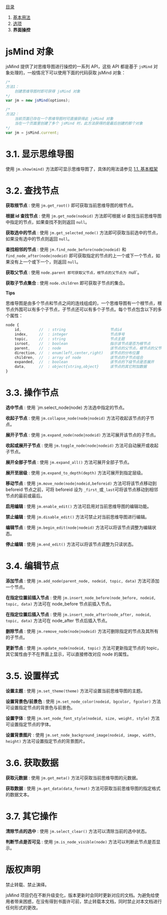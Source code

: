 [目录](index.md)

1. [基本用法](1.usage.md)
2. [选项](2.options.md)
3. **界面操控**


jsMind 对象
===
jsMind 提供了对思维导图进行操控的一系列 API，这些 API 都是基于 `jsMind` 对象处理的，一般情况下可以使用下面的代码获取 jsMind 对象：

```javascript
/*
方法1：
    创建思维导图时即可获得 jsMind 对象
*/
var jm = new jsMind(options);

/*
方法2：
    当前页面已存在一个思维导图时可直接获得此 jsMind 对象
    当在一个页面里创建了多个 jsMind 时，此方法获得的是最后创建的那个对象
*/
var jm = jsMind.current;
```

3.1. 显示思维导图
===
使用 `jm.show(mind)` 方法即可显示思维导图了，具体的用法请参见 [1.1. 基本框架](1.usage.md)

3.2. 查找节点
===
**获取根节点** : 使用 `jm.get_root()` 即可获取当前思维导图的根节点。

**根据 id 查找节点** : 使用 `jm.get_node(nodeid)` 方法即可根据 id 查找当前思维导图中指定的节点，如果查找不到则返回 `null`。

**获取选中的节点** : 使用 `jm.get_selected_node()` 方法即可获取当前选中的节点，如果没有选中的节点则返回 `null`。

**查找相邻的节点** : 使用 `jm.find_node_before(node|nodeid)` 和 `find_node_after(node|nodeid)` 即可获取指定的节点的上一个或下一个节点，如果没有上一个或下一个，则返回 `null`。

**获取父节点** : 使用 `node.parent 即可获取父节点，根节点的父节点为 `null`。

**获取子节点集合** : 使用 `node.children` 即可获取子节点的集合。

**Tips**

思维导图是由多个节点和节点之间的连线组成的，一个思维导图有一个根节点，根节点外围可以有多个子节点，子节点还可以有多个子节点。每个节点包含以下的多个属性：

```javascript
node {
    id,        //  : string                    节点id
    index,     //  : integer                   节点序号
    topic,     //  : string                    节点主题
    isroot,    //  : boolean                   指示该节点是否为根节点
    parent,    //  : node                      该节点的父节点，根节点的父节目为 null ，但请不要根据此属性判断该节点是否为根节点
    direction, //  : enum(left,center,right)   该节点的分布位置
    children,  //  : array of node             该节点的子节点组合
    expanded,  //  : boolean                   该节点的下级节点是否展开
    data,      //  : object{string,object}     该节点的其它附加数据
}
```

3.3. 操作节点
===
**选中节点** : 使用 `jm.select_node(node) 方法选中指定的节点。

**收起子节点** : 使用 `jm.collapse_node(node|nodeid)` 方法可收起该节点的子节点。

**展开子节点** : 使用 `jm.expand_node(node|nodeid)` 方法可展开该节点的子节点。

**收起或展开子节点** : 使用 `jm.toggle_node(node|nodeid)` 方法可自动展开或收起子节点。

**展开全部子节点** : 使用 `jm.expand_all()` 方法可展开全部子节点。

**展开至层级** : 使用 `jm.expand_to_depth(depth)` 方法可展开到指定层级。

**移动节点** : 使用 `jm.move_node(node|nodeid,beforeid)` 方法可将该节点移动到 beforeid 节点之前，可将 beforeid 设为 `_first_`或`_last`可将该节点移动到相邻节点的最前或最后。 

**启用编辑** : 使用 `jm.enable_edit()` 方法可启用对当前思维导图的编辑功能。

**禁止编辑** : 使用 `jm.disable_edit()` 方法可禁止对当前思维导图进行编辑。

**编辑节点** : 使用 `jm.begin_edit(node|nodeid)` 方法可以将该节点调整为编辑状态。

**停止编辑** : 使用 `jm.end_edit()` 方法可以将该节点调整为只读状态。

3.4. 编辑节点
===
**添加节点** : 使用 `jm.add_node(parent_node, nodeid, topic, data)` 方法可添加一个节点。

**在指定位置前插入节点** : 使用 `jm.insert_node_before(node_before, nodeid, topic, data)` 方法可在 node_before 节点前插入节点。

**在指定位置后插入节点** : 使用 `jm.insert_node_after(node_after, nodeid, topic, data)` 方法可在 node_after 节点后插入节点。

**删除节点** : 使用 `jm.remove_node(node|nodeid)` 方法可删除指定的节点及其所有的子节点。

**更新节点** : 使用 `jm.update_node(nodeid, topic)` 方法可更新指定节点的 topic，其它属性由于不在界面上显示，可以直接修改对应 node 的属性。

3.5. 设置样式
===
**设置主题** : 使用 `jm.set_theme(theme)` 方法可设置当前思维导图的主题。

**设置背景色/前景色** : 使用 `jm.set_node_color(nodeid, bgcolor, fgcolor)` 方法可设置指定节点的背景色与前景色。

**设置字体** : 使用 `jm.set_node_font_style(nodeid, size, weight, style)` 方法可设置指定节点的字体。

**设置背景图片** : 使用 `jm.set_node_background_image(nodeid, image, width, height)` 方法可设置指定节点的背景图片。

3.6. 获取数据
===
**获取元数据** : 使用 `jm.get_meta()` 方法可获取当前思维导图的元数据。

**获取数据** : 使用 `jm.get_data(data_format)` 方法可获取当前思维导图的指定格式的数据文本。

3.7. 其它操作
===
**清除节点的选中** : 使用 `jm.select_clear()` 方法可以清除当前的选中状态。

**判断节点是否可见** : 使用 `jm.is_node_visible(node)` 方法可以判断此节点是否显示。


版权声明
===
禁止转载、禁止演绎。

jsMind 项目仍在不断升级变化，版本更新时会同时更新对应的文档。为避免给使用者带来困惑，在没有得到书面许可前，禁止转载本文档，同时禁止对本文档进行任何形式的更改。

